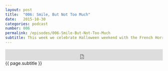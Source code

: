 ```yaml
---
layout: post
title:  "006: Smile, But Not Too Much"
date:   2015-10-30
categories: podcast
number: 006
permalink: /episodes/006-Smile-But-Not-Too-Much
subtitle: This week we celebrate Halloween weekend with the French Horror film, <a href="http://www.imdb.com/title/tt0053459/?ref_=nv_sr_1">Eyes Without A Face</a>! We discuss score, the role of guilt inside of Dr. Génnessier, how the psychology of the characters played a part in this being an unconventional horror film, and gore. <br><br>Spooky!
---
```


<iframe frameborder='0' height='36px' scrolling='no' seamless src='https://simplecast.fm/e/19384?style=dark' width='100%'></iframe>

<br>
<span class="episode_text">
{{ page.subtitle }}
</span>
<br><br>
